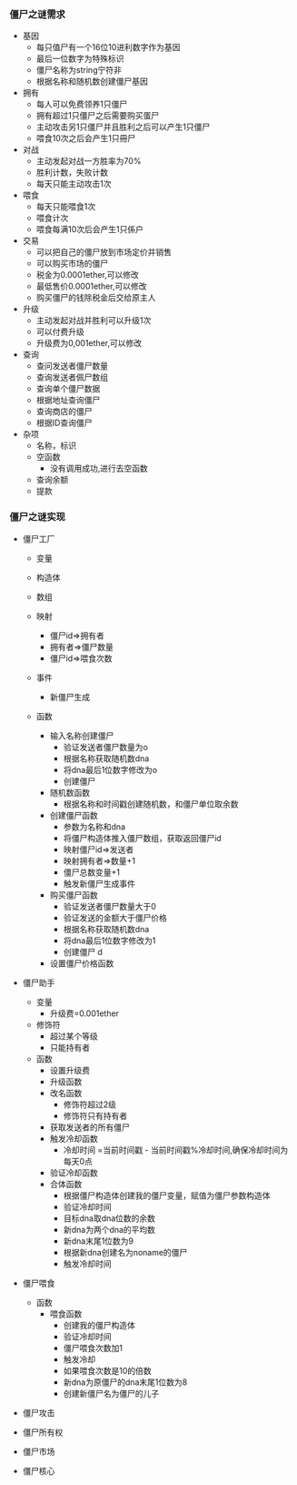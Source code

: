 ### 僵尸之谜需求
- 基因
  - 每只值尸有一个16位10进利数字作为基因
  - 最后一位数字为特殊标识
  - 僵尸名称为string宁符非
  - 根据名称和随机数创建僵尸基因
- 拥有
  - 每人可以免费领养1只僵尸
  - 拥有超过1只僵尸之后需要购买蛋尸
  - 主动攻击另1只僵尸并且胜利之后可以产生1只僵尸
  - 喂食10次之后会产生1只冊尸
- 对战
  - 主动发起对战一方胜率为70%
  - 胜利计数，失败计数
  - 每天只能主动攻击1次
- 喂食
  - 每天只能喂食1次
  - 喂食计次
  - 喂食每满10次后会产生1只係户
- 交易
  - 可以把自己的僵尸放到市场定价并销售
  - 可以购买市场的僵尸
  - 税金为0.0001ether,可以修改
  - 最低售价0.0001ether,可以修改
  - 购买僵尸的钱除税金后交给原主人
- 升级
  - 主动发起对战并胜利可以升级1次
  - 可以付费升级
  - 升级费为0,001ether,可以修改
- 查询
  - 查问发送者僵尸数量
  - 查询发送者佩尸数组
  - 查询单个僵尸数据
  - 根据地址查询僵尸
  - 查询商店的僵尸
  - 根据ID查询僵尸
- 杂项
  - 名称，标识
  - 空函数
    - 没有调用成功,进行去空函数
  - 查询余额
  - 提款

###  僵尸之谜实现
- 僵尸工厂
  - 变量
  - 构造体
  - 数组
  - 映射
    - 僵尸id=>拥有者
    - 拥有者=>僵尸数量
    - 僵尸id=>喂食次数
  - 事件
    - 新僵尸生成

  - 函数
    - 输入名称创建僵尸
      - 验证发送者僵尸数量为o
      - 根据名称获取随机数dna
      - 将dna最后1位数字修改为o
      - 创建僵尸
    - 随机数函数
      - 根据名称和时间戳创建随机数，和僵尸单位取余数
    - 创建僵尸函数
       - 参数为名称和dna
       - 将僵尸构造体推入僵尸数组，获取返回僵尸id
       - 映射僵尸id=>发送者
       - 映射拥有者=>数量+1
       - 僵尸总数变量+1
       - 触发新僵尸生成事件
    - 购买僵尸函数
      - 验证发送者僵尸数量大于0
      - 验证发送的金额大于僵尸价格
      - 根据名称获取随机数dna
      - 将dna最后1位数字修改为1
      - 创建僵尸 d
    - 设置僵尸价格函数
- 僵尸助手

  - 变量
    - 升级费=0.001ether
  - 修饰符
    - 超过某个等级
    - 只能持有者
   - 函数
     - 设置升级费
     - 升级函数
     - 改名函数
       - 修饰符超过2级
       -  修饰符只有持有者 
     - 获取发送者的所有僵尸
     - 触发冷却函数
       - 冷却时间 =当前时间戳 - 当前时间戳%冷却时间,确保冷却时间为每天0点
     - 验证冷却函数
     - 合体函数
       - 根据僵尸构造体创建我的僵尸变量，赋值为僵尸参数构造体
       - 验证冷却时间
       - 目标dna取dna位数的余数
       - 新dna为两个dna的平均数
       - 新dna末尾1位数为9
       - 根据新dna创建名为noname的僵尸
       - 触发冷却时间


- 僵尸喂食
  - 函数
    - 喂食函数
      - 创建我的僵尸构造体
      - 验证冷却时间
      - 僵尸喂食次数加1
      - 触发冷却
      - 如果喂食次数是10的倍数
      - 新dna为原僵尸的dna末尾1位数为8
      - 创建新僵尸名为僵尸的儿子

- 僵尸攻击
- 僵尸所有权
- 僵尸市场
- 僵尸核心

